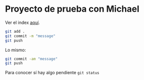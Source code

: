 # Proyecto de prueba con Michael

Ver el index [aquí](index.html).

```sh
git add .
git commit -m "message"
git push
```

Lo mismo:

```sh
git commit -am "message"
git push
```

Para conocer sí hay algo pendiente `git status`
